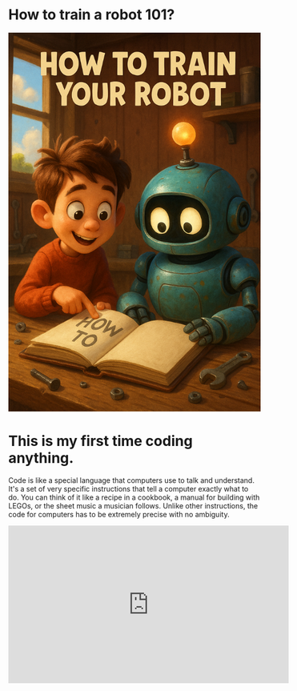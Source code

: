 # How to train a robot 101?

![Cover](./Lesson1/Cover.png)

# This is my first time coding anything.

Code is like a special language that computers use to talk and understand. It's a set of very specific instructions that tell a computer exactly what to do. You can think of it like a recipe in a cookbook, a manual for building with LEGOs, or the sheet music a musician follows. Unlike other instructions, the code for computers has to be extremely precise with no ambiguity.

<iframe width="560" height="315" 
src="https://www.youtube.com/embed/FN2RM-CHkuI?start=51" 
title="YouTube video player" frameborder="0" 
allow="accelerometer; autoplay; clipboard-write; encrypted-media; gyroscope; picture-in-picture; web-share" 
allowfullscreen />



Your First Line of Code

Let's start. In Robotics, we use a language called Java to communicate with robots. Here’s a simple example of what Java code looks like:

```java
public class Hello {
    public static void main(String[] args) {
        System.out.println("Hello, world!");
    }
}
```
<div class="collapse">
    <details>
        <summary>Output</summary>
        <pre class="output">Hello, world!</pre>
    </details>
</div>


In this code, we are asking the computer to print out (display) the words "Hello, world!" on the screen.

public class Hello {
    public static void main(String[] args) {
        System.out.println("Hello, I am a goofy goose!");
    }
}
<div class="collapse">
    <details>
        <summary>Output</summary>
        <pre class="output">Hello, I am a goofy goose!</pre>
    </details>
</div>


Yes! We just printed a different message on the screen. Now, it's time to understand how the program works. Let’s do this by looking at each line of the code.

You might not understand everything about the code in this first lesson, and that's perfectly okay. As you go through more lessons, it will all start to make sense. Learning how to code just like any other skill takes time and practice. However, after this lesson, you'll have enough understanding to start writing and figuring out some simple programs.

## Let’s try to understand the parts of our first program:

### class Hello
<!-- rewrite -->
This is the class definition (you will learn more about this later). For now, just keep in mind that we need to have a class in our code and we write like this. Hello is the name of the class. We can give any other name of the class like FirstProgram, Robot, etc. 

The curly braces { } following class Hello represent the body of the class. All the statements written inside these curly braces are inside the body of the class named Hello.

<!-- HERE THERE SHOULD BE SOME IMAGES -->


### public static void main(String[] args)
<!-- rewrite -->
This is the main method (you will learn about methods/functions later). Its significance is that whenever we run our code, the main method gets executed first. It means that the code written inside this is executed first when a Java program is run.


Similar to a class, the curly braces { } following public static void main(String[] args) represent the body of the main method.

<!-- HERE THERE SHOULD BE SOME IMAGES -->


### System.out.print("Hello World");
<!-- rewrite -->
This is the statement which printed the message on the screen. The semicolon ; at the end marks the end of the statement. We end our statements with a semicolon in Java. print() is a method which basically printed the message "Hello World". print() method is available in the System directory. It is used to display something on the screen.


<!-- HERE THERE SHOULD BE SOME IMAGES -->

Thus, the format of a Java program is as shown below.

```java
class CLASSNAME{

  public static void main(String[] args){
    Statement
    Statement
    Statement
    ....
  }
}
```


The body of the class contains the main method, and the body of the main method contains statements.

In the first example, you can see that the main method is inside the class Hello and the statement System.out.print("Hello World"); is inside the main method.



<!-- HERE THERE SHOULD BE SOME IMAGES -->

As mentioned earlier, when we run a program, the main method (hence the statements inside the main method) gets executed first.


## Exercise
Try to print out "Hello" and your name. 


<!-- ADD SOMETHING HERE -->

## Printing in Java

We have already seen how to print something on screen. Let’s again look at the first example given in this chapter.

```java
public class HelloWorld {
    public static void main(String[] args) {
        System.out.println("Hello, world!");
    }
}
```
<div class="collapse">
    <details>
        <summary>Output</summary>
        <pre class="output">Hello, world!</pre>
    </details>
</div>

This program prints Hello World. Thus, to print any message, we write it within double quotes " " inside System.out.print().

<!-- HERE THERE SHOULD BE SOME IMAGES -->


Look at another example.

```java
public class Hello {
    public static void main(String[] args) {
        System.out.print("Hello");
        System.out.print("I am a goofy goose!");
    }
}
```

<div class="collapse">
    <details>
        <summary>Output</summary>
        <pre class="output">HelloI am a goofy goose!</pre>
    </details>
</div>

Here the first statement prints Hello and the second statement prints I am a goofy goose!


Now let’s print a number.

```java
public class Hello {
    public static void main(String[] args) {
        System.out.println(123);
    }
}
```
<div class="collapse">
    <details>
        <summary>Output</summary>
        <pre class="output">123</pre>
    </details>
</div>

or there is another way to print a number.

```java
public class Hello {
    public static void main(String[] args) {
        System.out.println("123");
    }
}
```
<div class="collapse">
    <details>
        <summary>Output</summary>
        <pre class="output">123</pre>
    </details>
</div>

Now suppose we want to print Hello and World in different lines. For that, we can use the println() method instead of the print() method as shown below.

```java
public class Hello {
    public static void main(String[] args) {
        System.out.println("Hello");
        System.out.print("World");
    }
}
```

<div class="collapse">
    <details>
        <summary>Output</summary>
        <pre class="output">Hello
World</pre> 
    </details>
</div>

The println() method changes the line after printing its content.

In the above example, System.out.println("Hello") printed Hello and then moved to a new line. After that, System.out.print("World") printed World.


## Joining Strings while Printing
We can also join two strings while printing. For example, if we want to print Hello World, we can write it like this.

```java
public class Hello {
    public static void main(String[] args) {
        System.out.println("Hello" + "World");
    }
}
```
<div class="collapse">
    <details>
        <summary>Output</summary>
        <pre class="output">HelloWorld</pre>
    </details>
</div>


<!-- USING SPECIAL CHARACTERS -->


## Java Basics
Now that you know how to print anything on screen, let’s look at some basics of Java.


## Whitespace

Whitespace refers to spaces, tabs and newlines. In some places in our code, whitespace is necessary, whereas in other places, it is given just to improve readability.

For example, while writing `class Hello``, it is necessary to give a space between class and Hello (as they are two different words).

`class Hello`

On the contrary, there is no need to give any space or newline in the following program after `{`.

`class Hello{public static void main(String[] args){System.out.print("Hello World");}}`

```java
class Hello{public static void main(String[] args){System.out.print("Hello World");}}
```

<div class="collapse">
    <details>
        <summary>Output</summary>
        <pre class="output">Hello World</pre>
    </details>
</div>


Although we can give as many whitespaces as we want, the compiler ignores all the unnecessary whitespaces. The following code also runs just fine.

```java
class    Hello{
	
  public	static		void main(String[] args)   {
    		System.out.print("Hello World");
    		
    		
  }
}
```

<div class="collapse">
    <details>
        <summary>Output</summary>
        <pre class="output">Hello World</pre>
    </details>
</div>

## Indentation

Indentation is a set of whitespaces at the beginning of the lines of code inside the body of a class, method, etc. It makes our code more readable. It is not compulsory to give indentation in a program in Java but giving it is a good practice.

To understand the need of indentation, look at the following two programs.


```java
class Hello {

    public static void main(String[] args) {
        System.out.println("Hello World");
    }
}
```


```java
class Hello {
public static void main(String[] args) {
System.out.println("Hello World");
}
}
```


Which one of the above two programs do you think is more readable? Correct, it is the first one.

In the first program, we gave indentation before the code (main method) inside the body of the Hello class. We also gave indentation before the code (System.out.println statement) inside the body of the main method. Giving indentation made the code more neat and clean. This is the significance of indentation.

It is preferred to give 2 or 4 spaces in indentation. It can also be given by tabs equivalent to 2 or 4 spaces. Indentation should be consistent throughout the program, which means that if an indentation of 4 spaces is given at one part of the program, then the same indentation should be given at other parts of the program.

A good programmer always indents the code. So, make it a habit of adding indentation to your code right from the start.


## Comments
Comment is some text written in a program and ignored by the compiler while compiling the code. Comments are for humans to read and not for computers. These are written to make our code more readable.

Single Line Comments
Single line comments always start with `//`. The next line is not a part of the comment.

```java
// This is a single line comment
public class Hello {
    public static void main(String[] args) {
        System.out.println("Hello World");
    }
}
```

<div class="collapse">
    <details>
        <summary>Output</summary>
        <pre class="output">Hello World</pre>
    </details>
</div>

Multiline Comments
We can also write comments which extend upto multiple lines. Multiline comments are written within `/* */`.

```java
/* This is a
multiline comment
   which extends upto multiple lines */
    
public class Hello {
    public static void main(String[] args) {
        System.out.println("Hello World");
    }
}
```

Note that we can't put one comment inside another.For example, /* This is a /*comment*/ */ is invalid.

Why to use Comments?
As mentioned earlier, it makes your code more understandable. Assume that you have written a software and after releasing it, you hired a few good programmers for its maintenance. Without comments, it would be a very difficult job for them to understand your code. And most of the time it happens that the person who has written a code is not the one who is going to modify it. So, make a habit of writing good comments.

It is also not recommended to write too many comments. A clean and good code can be understood without comments.


Java Keywords
There are few words which are used by Java itself. So, we can't use those words for the name of our classes, methods or variables (we will learn about variables in the next chapter) as they are reserved for Java. For example, the keyword class is used by Java to create a class and thus we can’t use it as the name of a class. Doing so will give us an error.

Here is the list of a few keywords reserved for Java.

<!-- make a table  -->

|    |     |       |       |
|------------|-------------|--------------|--------------|
| abstract   | assert      | boolean      | break        |
| byte       | case        | catch        | char         |
| class      | const       | continue     | default      |
| do         | double      | else         | enum         |
| extends    | final       | finally      | float        |
| for        | goto        | if           | implements   |
| imports    | instanceof  | long         | native       |
| new        | package     | private      | protected    |
| public     | return      | short        | static       |
| striptfp   | super       | switch       | synchronized |
| this       | throw       | throws       | transient    |
| try        | void        | volatile     | while        |





Wooh! This had a lot of terminologies but it was just to introduce you to the basics of Java. We will look at variables in somewhat more detail in the next chapter.


# Variables in Java

Till now, we know how to print anything on screen. Now, let’s learn about variables in Java which are somewhat similar to the variable we use in Mathematics.

What are Variables?
A variable is used to store some value. You can think of a variable as a storage which has a name and stores some value.

<!-- HERE THERE SHOULD BE SOME IMAGES -->

```java
class Test {

    public static void main(String[] args) {
        int n;
        n = 4;
        System.out.println(n);
    }
}
```

<div class="collapse">
    <details>
        <summary>Output</summary>
        <pre class="output">4</pre>
    </details>
</div>


In this example, n is a variable and we stored a value of 4 in it.

int n → This statement declares that n is a variable that can store some integer value (because int is written before n). Whenever a variable is declared, it takes some space in the memory of the computer. With this declaration, a space is allocated to n in the memory of the computer to store an integer value.


n = 4 → A value 4 is assigned to the variable n.

System.out.println(n) → The System.out.println() method prints the value of n on the screen.

Note that while printing, n is not written within double quotes " ". This is because n written within double quotes " " would have printed simple n instead of the value of n.

Look at another example.


